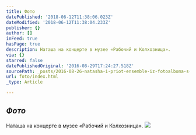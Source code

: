 ```yaml
---
title: Фото
datePublished: '2018-06-12T11:38:06.023Z'
dateModified: '2018-06-12T11:38:04.233Z'
publisher: {}
author: []
inFeed: true
hasPage: true
description: Наташа на концерте в музее «Рабочий и Колхозница».
via: {}
starred: false
datePublishedOriginal: '2016-08-29T17:24:27.518Z'
sourcePath: _posts/2016-08-26-natasha-i-priot-ensemble-iz-fotoalboma-s-koncerta-v-muzee.md
url: foto/index.html
_type: Article

---
```

## _Фото_

Наташа на концерте в музее «Рабочий и Колхозница».
![](https://the-grid-user-content.s3-us-west-2.amazonaws.com/16300fa7-fd3a-4b57-87e9-4f5d2cf454f6.jpg)